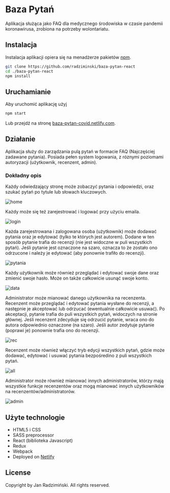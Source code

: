 # Baza Pytań
Aplikacja służąca jako FAQ dla medycznego środowiska w czasie pandemii koronawirusa, zrobiona na potrzeby wolontariatu.

## Instalacja
Instalacja aplikacji opiera się na menadżerze pakietów [npm](https://www.npmjs.com/).
```bash
git clone https://github.com/radziminski/baza-pytan-react
cd ./baza-pytan-react
npm install
```
## Uruchamianie
Aby uruchomić aplikację użyj 
```bash
npm start
```
Lub przejdź na stronę [baza-pytan-covid.netlify.com](https://baza-pytan-covid.netlify.com).

## Działanie
Aplikacja służy do zarządzania pulą pytań w formacie FAQ (Najczęściej zadawane pytania). Posiada pełen system logowania, z róznymi poziomami autoryzacji (użytkownik, recenzent, admin). 
### Dokładny opis
Każdy odwiedzający stronę może zobaczyć pytania i odpowiedzi, oraz szukać pytań po tytule lub słowach kluczowych.

![home](https://i.ibb.co/cNBjbSp/home-baza.jpg)

Każdy może się też zarejestrować i logować przy użyciu emaila.

![login](https://i.ibb.co/wsMs4rC/baza-pytan-login.jpg)

Każda zarejestrowana i zalogowana osoba (użytkownik) może dodawać pytania oraz je edytować (tylko te których jest autorem). Dodane w ten sposób pytanie trafia do recenzji (nie jest widoczne w puli wszystkich pytań). Jeśli pytanie jest oznaczone na szaro, oznacza to że zostało ono odrzucone i należy je edytować (aby ponownie trafiło do recenzji). 

![pytania](https://i.ibb.co/wKx4bXy/baza-pytan-edit.jpg)

Każdy użytkownik może również przeglądać i edytować swoje dane oraz zmienić swoje hasło. Może on także całkowicie usunąć swoje konto. 

![data](https://i.ibb.co/gT1r8Fr/baza-pytan-dane.jpg)

Administrator może mianować danego użytkownika na recenzenta. Recenzent może przeglądać i edytować pytania wysłane do recenzji, a następnie je akceptować lub odrzucać (ewentualnie całkowicie usuwać). Po akceptacji, pytanie trafia do puli wszystkich pytań, widoczych na stronie głównej. Jeśli recenzent zdecyduje się odrzucić pytanie, wraca ono do autora odpowiednio oznaczone (na szaro). Jeśli autor  zedytuje pytanie (poprawi je) ponownie trafia ono do recenzji.

![rec](https://i.ibb.co/Ch8MG33/recenz-baza.jpg)

Recenzent może również włączyć tryb edycji wszystkich pytań, gdzie może dodawać, edytować i usuwać pytania bezpośredino z puli wszystkich pytań.

![all](https://i.ibb.co/J5v0wqV/baza-try-ed.jpg)

Administrator może również mianować innych administratorów, którzy mają wszystkie funkcje recenzentów oraz mogą mianować innych użytkowników na recenzentów/administratorów.

![admin](https://i.ibb.co/1JRC5xF/baza-admin.jpg)

##  Użyte technologie
- HTML5 i CSS
- SASS preprocessor
- React (biblioteka Javascript)
- Redux
- Webpack
- Deployed on [Netlify](https://baza-pytan-covid.netlify.app/)

## License
Copyright by Jan Radzimiński. All rights reserved.
